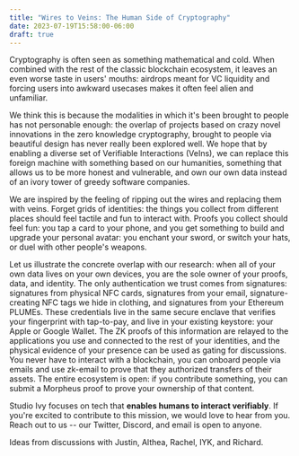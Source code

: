 ```yaml
---
title: "Wires to Veins: The Human Side of Cryptography"
date: 2023-07-19T15:58:00-06:00
draft: true
---
```


Cryptography is often seen as something mathematical and cold. When combined with the rest of the classic blockchain ecosystem, it leaves an even worse taste in users' mouths: airdrops meant for VC liquidity and forcing users into awkward usecases makes it often feel alien and unfamiliar.

We think this is because the modalities in which it's been brought to people has not personable enough: the overlap of projects based on crazy novel innovations in the zero knowledge cryptography, brought to people via beautiful design has never really been explored well. We hope that by enabling a diverse set of Verifiable Interactions (VeIns), we can replace this foreign machine with something based on our humanities, something that allows us to be more honest and vulnerable, and own our own data instead of an ivory tower of greedy software companies.

We are inspired by the feeling of ripping out the wires and replacing them with veins. Forget grids of identities: the things you collect from different places should feel tactile and fun to interact with. Proofs you collect should feel fun: you tap a card to your phone, and you get something to build and upgrade your personal avatar: you enchant your sword, or switch your hats, or duel with other people's weapons.

Let us illustrate the concrete overlap with our research: when all of your own data lives on your own devices, you are the sole owner of your proofs, data, and identity. The only authentication we trust comes from signatures: signatures from physical NFC cards, signatures from your email, signature-creating NFC tags we hide in clothing, and signatures from your Ethereum PLUMEs. These credentials live in the same secure enclave that verifies your fingerprint with tap-to-pay, and live in your existing keystore: your Apple or Google Wallet. The ZK proofs of this information are relayed to the applications you use and connected to the rest of your identities, and the physical evidence of your presence can be used as gating for discussions. You never have to interact with a blockchain, you can onboard people via emails and use zk-email to prove that they authorized transfers of their assets. The entire ecosystem is open: if you contribute something, you can submit a Morpheus proof to prove your ownership of that content.

Studio Ivy focuses on tech that **enables humans to interact verifiably**. If you're excited to contribute to this mission, we would love to hear from you. Reach out to us -- our Twitter, Discord, and email is open to anyone.

Ideas from discussions with Justin, Althea, Rachel, IYK, and Richard.